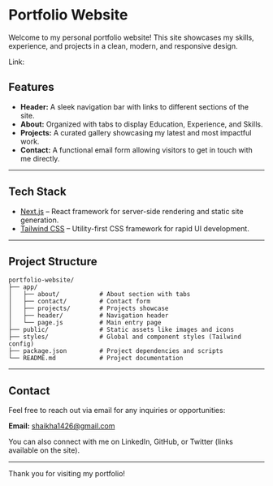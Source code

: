 # Portfolio Website

Welcome to my personal portfolio website! This site showcases my skills, experience, and projects in a clean, modern, and responsive design.

Link:

## Features

- **Header:** A sleek navigation bar with links to different sections of the site.
- **About:** Organized with tabs to display Education, Experience, and Skills.
- **Projects:** A curated gallery showcasing my latest and most impactful work.
- **Contact:** A functional email form allowing visitors to get in touch with me directly.

---

## Tech Stack

- [Next.js](https://nextjs.org/) – React framework for server-side rendering and static site generation.
- [Tailwind CSS](https://tailwindcss.com/) – Utility-first CSS framework for rapid UI development.

---

## Project Structure

```
portfolio-website/
├── app/
│   ├── about/           # About section with tabs
│   ├── contact/         # Contact form
│   ├── projects/        # Projects showcase
│   ├── header/          # Navigation header
│   └── page.js          # Main entry page
├── public/              # Static assets like images and icons
├── styles/              # Global and component styles (Tailwind config)
├── package.json         # Project dependencies and scripts
└── README.md            # Project documentation
```

---

## Contact

Feel free to reach out via email for any inquiries or opportunities:

**Email:** [shaikha1426@gmail.com](shaikha1426@gmail.com)

You can also connect with me on LinkedIn, GitHub, or Twitter (links available on the site).

---

Thank you for visiting my portfolio!
